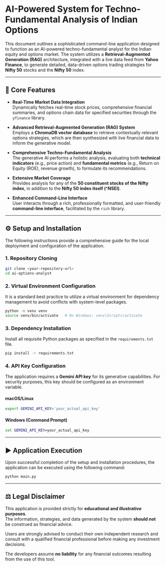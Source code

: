 # AI-Powered System for Techno-Fundamental Analysis of Indian Options

This document outlines a sophisticated command-line application designed to function as an AI-powered techno-fundamental analyst for the Indian equity and options market. The system utilizes a **Retrieval-Augmented Generation (RAG)** architecture, integrated with a live data feed from **Yahoo Finance**, to generate detailed, data-driven options trading strategies for **Nifty 50** stocks  and the **Nifty 50** index.

---

## 🚀 Core Features

- **Real-Time Market Data Integration**  
  Dynamically fetches real-time stock prices, comprehensive financial summaries, and options chain data for specified securities through the `yfinance` library.

- **Advanced Retrieval-Augmented Generation (RAG) System**  
  Employs a **ChromaDB vector database** to retrieve contextually relevant options strategies, which are then synthesized with live financial data to inform the generative model.

- **Comprehensive Techno-Fundamental Analysis**  
  The generative AI performs a holistic analysis, evaluating both **technical indicators** (e.g., price action) and **fundamental metrics** (e.g., Return on Equity (ROE), revenue growth), to formulate its recommendations.

- **Extensive Market Coverage**  
  Provides analysis for any of the **50 constituent stocks of the Nifty index**, in addition to the **Nifty 50 index itself (^NSEI)**.

- **Enhanced Command-Line Interface**  
  User interacts through a rich, professionally formatted, and user-friendly **command-line interface**, facilitated by the `rich` library.

---

## ⚙️ Setup and Installation

The following instructions provide a comprehensive guide for the local deployment and configuration of the application.

### 1. Repository Cloning
```bash
git clone <your-repository-url>
cd ai-options-analyst
```

### 2. Virtual Environment Configuration
It is a standard best practice to utilize a virtual environment for dependency management to avoid conflicts with system-level packages.

```bash
python -m venv venv
source venv/bin/activate   # On Windows: venv\Scripts\activate
```

### 3. Dependency Installation
Install all requisite Python packages as specified in the `requirements.txt` file.

```bash
pip install -r requirements.txt
```

### 4. API Key Configuration
The application requires a **Gemini API key** for its generative capabilities. For security purposes, this key should be configured as an environment variable.

#### macOS/Linux
```bash
export GEMINI_API_KEY='your_actual_api_key'
```

#### Windows (Command Prompt)
```cmd
set GEMINI_API_KEY=your_actual_api_key
```

---

## ▶️ Application Execution
Upon successful completion of the setup and installation procedures, the application can be executed using the following command:

```bash
python main.py
```

---

## ⚖️ Legal Disclaimer
This application is provided strictly for **educational and illustrative purposes**.  
The information, strategies, and data generated by the system **should not** be construed as financial advice.  

Users are strongly advised to conduct their own independent research and consult with a qualified financial professional before making any investment decisions.  

The developers assume **no liability** for any financial outcomes resulting from the use of this tool.
